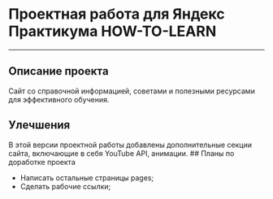 # Проектная работа для Яндекс Практикума HOW-TO-LEARN 
--------------------------------------------------------- 
## Описание проекта 
Сайт со справочной информацией, советами и полезными ресурсами для эффективного обучения. 
## Улечшения 
В этой версии проектной работы добавлены дополнительные секции сайта, включающие в себя YouTube API, анимации. 
## Планы по доработке проекта 
* Написать остальные страницы pages;
* Сделать рабочие ссылки;